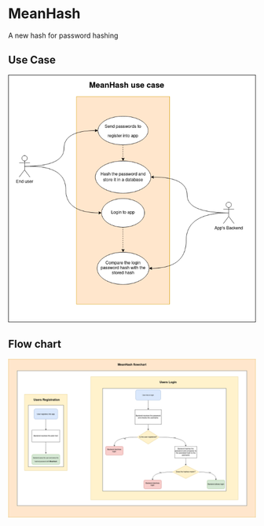 # MeanHash
A new hash for password hashing
## Use Case
![Use case diagram](https://github.com/SergioLV/MeanHash/blob/main/MeanHash-UseCase.png)

## Flow chart

![Flow chart diagram](https://github.com/SergioLV/MeanHash/blob/main/MeanHash%20Flowchart.png)
